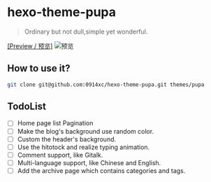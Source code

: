 # hexo-theme-pupa
> Ordinary but not dull,simple yet wonderful.

[[Preview / 预览]](https://cdn.jsdelivr.net/gh/wxc0914/image/0da3fd62d5d3038a7c57885e279884db.png)
![预览](https://cdn.jsdelivr.net/gh/wxc0914/image/0da3fd62d5d3038a7c57885e279884db.png)

## How to use it?

```bash
git clone git@github.com:0914xc/hexo-theme-pupa.git themes/pupa
```

## TodoList
- [ ] Home page list Pagination
- [ ] Make the blog's background use random color.
- [ ] Custom the header's background.
- [ ] Use the hitotock and realize typing animation.
- [ ] Comment support, like Gitalk. 
- [ ] Multi-language support, like Chinese and English.
- [ ] Add the archive page which contains categories and tags.
